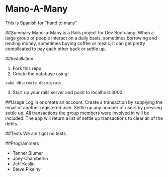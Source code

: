 # Mano-A-Many 
 This is Spanish for "hand to many"

##Summary 
Mano-a-Many is a Rails project for Dev Bootcamp. When a large group of people interact on a daily basis, sometimes borrowing and lending money, sometimes buying coffee or meals, it can get pretty complicated to pay each other back or settle up.

##Installation
1. Fork this repo.
2. Create the database using:
```
rake db:create db:migrate
```
3. Start up your rails server and point to localhost:3000.


##Usage
Log in or create an account.
Create a transaction by supplying the email of another registered user.
Settle up any number of users by pressing settle up.  All transactions the group members were involved in will be included. The app will return a list of settle up transactions to clear all of the debts.

##Tests
We ain't got no tests.

##Programmers
* Tanner Blumer
* Joey Chamberlin
* Jeff Keslin
* Steve Pikelny

